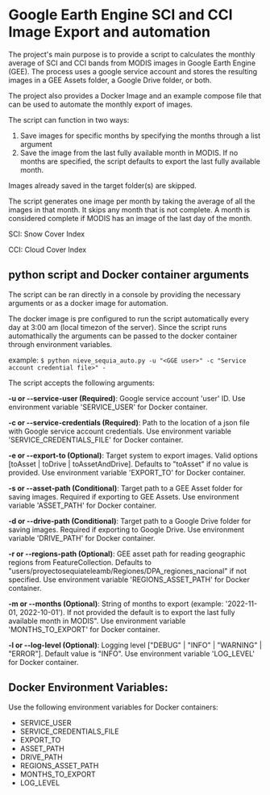 # Google Earth Engine SCI and CCI Image Export and automation

The project's main purpose is to provide a script to calculates the monthly average of SCI and CCI bands from MODIS images in Google Earth Engine (GEE). The process uses a google service account and stores the resulting images in a GEE Assets folder, a Google Drive folder, or both.

The project also provides a Docker Image and an example compose file that can be used to automate the monthly export of images.

The script can function in two ways:

1. Save images for specific months by specifying the months through a list argument
2. Save the image from the last fully available month in MODIS. If no months are specified, the script defaults to export the last fully available month.

Images already saved in the target folder(s) are skipped.

The script generates one image per month by taking the average of all the images in that month. It skips any month that is not complete. A month is considered complete if MODIS has an image of the last day of the month.

SCI: Snow Cover Index

CCI: Cloud Cover Index

## python script and Docker container arguments

The script can be ran directly in a console by providing the necessary arguments or as a docker image for automation.

The docker image is pre configured to run the script automatically every day at 3:00 am (local timezon of the server). Since the script runs automathically the arguments can be passed to the docker container through environment variables.

example:
`$ python nieve_sequia_auto.py -u "<GGE user>" -c "Service account credential file>" - `

The script accepts the following arguments:

**-u or --service-user (Required)**: Google service account 'user' ID. Use environment variable 'SERVICE_USER' for Docker container.

**-c or --service-credentials (Required)**: Path to the location of a json file with Google service account credentials. Use environment variable 'SERVICE_CREDENTIALS_FILE' for Docker container.

**-e or --export-to (Optional)**: Target system to export images. Valid options [toAsset | toDrive | toAssetAndDrive]. Defaults to "toAsset" if no value is provided. Use environment variable 'EXPORT_TO' for Docker container.

**-s or --asset-path (Conditional)**: Target path to a GEE Asset folder for saving images. Required if exporting to GEE Assets. Use environment variable 'ASSET_PATH' for Docker container.

**-d or --drive-path (Conditional)**: Target path to a Google Drive folder for saving images. Required if exporting to Google Drive. Use environment variable 'DRIVE_PATH' for Docker container.

**-r or --regions-path (Optional)**: GEE asset path for reading geographic regions from FeatureCollection. Defaults to "users/proyectosequiateleamb/Regiones/DPA_regiones_nacional" if not specified. Use environment variable 'REGIONS_ASSET_PATH' for Docker container.

**-m or --months (Optional)**: String of months to export (example: '2022-11-01, 2022-10-01'). If not provided the default is to export the last fully available month in MODIS". Use environment variable 'MONTHS_TO_EXPORT' for Docker container.

**-l or --log-level (Optional)**: Logging level ["DEBUG" | "INFO" | "WARNING" | "ERROR"]. Default value is "INFO". Use environment variable 'LOG_LEVEL' for Docker container.

## Docker Environment Variables:

Use the following environment variables for Docker containers:

- SERVICE_USER
- SERVICE_CREDENTIALS_FILE
- EXPORT_TO
- ASSET_PATH
- DRIVE_PATH
- REGIONS_ASSET_PATH
- MONTHS_TO_EXPORT
- LOG_LEVEL

